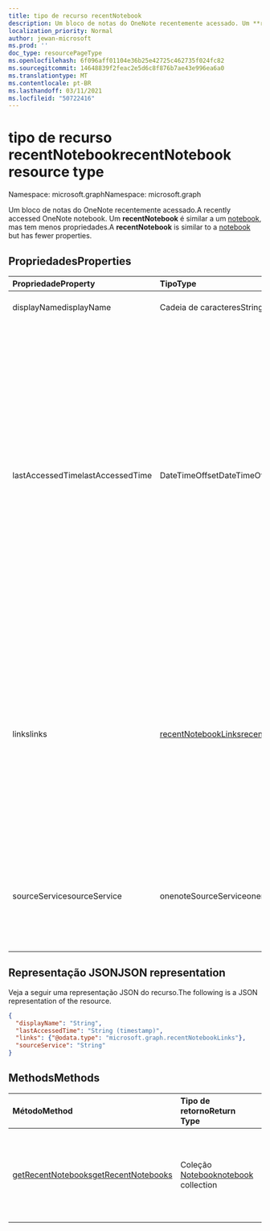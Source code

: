 ```yaml
---
title: tipo de recurso recentNotebook
description: Um bloco de notas do OneNote recentemente acessado. Um **recentNotebook** é similar a um notebook, mas tem menos propriedades.
localization_priority: Normal
author: jewan-microsoft
ms.prod: ''
doc_type: resourcePageType
ms.openlocfilehash: 6f096aff01104e36b25e42725c462735f024fc82
ms.sourcegitcommit: 14648839f2feac2e5d6c8f876b7ae43e996ea6a0
ms.translationtype: MT
ms.contentlocale: pt-BR
ms.lasthandoff: 03/11/2021
ms.locfileid: "50722416"
---
```

# <a name="recentnotebook-resource-type"></a><span data-ttu-id="baebb-104">tipo de recurso recentNotebook</span><span class="sxs-lookup"><span data-stu-id="baebb-104">recentNotebook resource type</span></span>

<span data-ttu-id="baebb-105">Namespace: microsoft.graph</span><span class="sxs-lookup"><span data-stu-id="baebb-105">Namespace: microsoft.graph</span></span>

<span data-ttu-id="baebb-106">Um bloco de notas do OneNote recentemente acessado.</span><span class="sxs-lookup"><span data-stu-id="baebb-106">A recently accessed OneNote notebook.</span></span> <span data-ttu-id="baebb-107">Um **recentNotebook** é similar a um [notebook](notebook.md), mas tem menos propriedades.</span><span class="sxs-lookup"><span data-stu-id="baebb-107">A **recentNotebook** is similar to a [notebook](notebook.md) but has fewer properties.</span></span>

## <a name="properties"></a><span data-ttu-id="baebb-108">Propriedades</span><span class="sxs-lookup"><span data-stu-id="baebb-108">Properties</span></span>
| <span data-ttu-id="baebb-109">Propriedade</span><span class="sxs-lookup"><span data-stu-id="baebb-109">Property</span></span>     | <span data-ttu-id="baebb-110">Tipo</span><span class="sxs-lookup"><span data-stu-id="baebb-110">Type</span></span>   |<span data-ttu-id="baebb-111">Descrição</span><span class="sxs-lookup"><span data-stu-id="baebb-111">Description</span></span>|
|:---------------|:--------|:----------|
|<span data-ttu-id="baebb-112">displayName</span><span class="sxs-lookup"><span data-stu-id="baebb-112">displayName</span></span>|<span data-ttu-id="baebb-113">Cadeia de caracteres</span><span class="sxs-lookup"><span data-stu-id="baebb-113">String</span></span>|<span data-ttu-id="baebb-114">O nome do bloco de anotações.</span><span class="sxs-lookup"><span data-stu-id="baebb-114">The name of the notebook.</span></span>|
|<span data-ttu-id="baebb-115">lastAccessedTime</span><span class="sxs-lookup"><span data-stu-id="baebb-115">lastAccessedTime</span></span>|<span data-ttu-id="baebb-116">DateTimeOffset</span><span class="sxs-lookup"><span data-stu-id="baebb-116">DateTimeOffset</span></span>|<span data-ttu-id="baebb-117">A data e hora da última modificação do bloco de anotações.</span><span class="sxs-lookup"><span data-stu-id="baebb-117">The date and time when the notebook was last modified.</span></span> <span data-ttu-id="baebb-118">O carimbo de data/hora representa informações de data e hora usando o formato ISO 8601 e está sempre no horário UTC.</span><span class="sxs-lookup"><span data-stu-id="baebb-118">The timestamp represents date and time information using ISO 8601 format and is always in UTC time.</span></span> <span data-ttu-id="baebb-119">Por exemplo, meia-noite UTC em 1 de janeiro de 2014 é `2014-01-01T00:00:00Z`.</span><span class="sxs-lookup"><span data-stu-id="baebb-119">For example, midnight UTC on Jan 1, 2014 is `2014-01-01T00:00:00Z`.</span></span> <span data-ttu-id="baebb-120">Somente leitura.</span><span class="sxs-lookup"><span data-stu-id="baebb-120">Read-only.</span></span>|
|<span data-ttu-id="baebb-121">links</span><span class="sxs-lookup"><span data-stu-id="baebb-121">links</span></span>|[<span data-ttu-id="baebb-122">recentNotebookLinks</span><span class="sxs-lookup"><span data-stu-id="baebb-122">recentNotebookLinks</span></span>](recentnotebooklinks.md)|<span data-ttu-id="baebb-123">Links para abrir o bloco de anotações.</span><span class="sxs-lookup"><span data-stu-id="baebb-123">Links for opening the notebook.</span></span> <span data-ttu-id="baebb-124">O link `oneNoteClientURL` abre o bloco de anotações no cliente do OneNote quando ele está instalado.</span><span class="sxs-lookup"><span data-stu-id="baebb-124">The `oneNoteClientURL` link opens the notebook in the OneNote client, if it's installed.</span></span> <span data-ttu-id="baebb-125">O `oneNoteWebURL` link abre o bloco de anotações no OneNote na Web.</span><span class="sxs-lookup"><span data-stu-id="baebb-125">The `oneNoteWebURL` link opens the notebook in OneNote on the web.</span></span>|
|<span data-ttu-id="baebb-126">sourceService</span><span class="sxs-lookup"><span data-stu-id="baebb-126">sourceService</span></span>|<span data-ttu-id="baebb-127">onenoteSourceService</span><span class="sxs-lookup"><span data-stu-id="baebb-127">onenoteSourceService</span></span>|<span data-ttu-id="baebb-128">A loja de back-end onde o bloco de anotações (notebook) reside, tanto em `OneDriveForBusiness` ou em `OneDrive`.</span><span class="sxs-lookup"><span data-stu-id="baebb-128">The backend store where the Notebook resides, either `OneDriveForBusiness` or `OneDrive`.</span></span>|

## <a name="json-representation"></a><span data-ttu-id="baebb-129">Representação JSON</span><span class="sxs-lookup"><span data-stu-id="baebb-129">JSON representation</span></span>

<span data-ttu-id="baebb-130">Veja a seguir uma representação JSON do recurso.</span><span class="sxs-lookup"><span data-stu-id="baebb-130">The following is a JSON representation of the resource.</span></span>

<!-- {
  "blockType": "resource",
  "optionalProperties": [

  ],
  "@odata.type": "microsoft.graph.recentNotebook"
}-->

```json
{
  "displayName": "String",
  "lastAccessedTime": "String (timestamp)",
  "links": {"@odata.type": "microsoft.graph.recentNotebookLinks"},
  "sourceService": "String"
}
```

## <a name="methods"></a><span data-ttu-id="baebb-131">Methods</span><span class="sxs-lookup"><span data-stu-id="baebb-131">Methods</span></span>

| <span data-ttu-id="baebb-132">Método</span><span class="sxs-lookup"><span data-stu-id="baebb-132">Method</span></span>           | <span data-ttu-id="baebb-133">Tipo de retorno</span><span class="sxs-lookup"><span data-stu-id="baebb-133">Return Type</span></span>    |<span data-ttu-id="baebb-134">Descrição</span><span class="sxs-lookup"><span data-stu-id="baebb-134">Description</span></span>|
|:---------------|:--------|:----------|
|[<span data-ttu-id="baebb-135">getRecentNotebooks</span><span class="sxs-lookup"><span data-stu-id="baebb-135">getRecentNotebooks</span></span>](../api/notebook-getrecentnotebooks.md) | <span data-ttu-id="baebb-136">Coleção [Notebook](notebook.md)</span><span class="sxs-lookup"><span data-stu-id="baebb-136">[notebook](notebook.md) collection</span></span> | <span data-ttu-id="baebb-137">Obtenha uma coleção de blocos de anotações acessados mais recentemente para o usuário.</span><span class="sxs-lookup"><span data-stu-id="baebb-137">Get a collection of the most recently accessed notebooks for the user.</span></span> |

